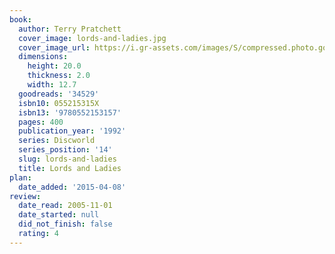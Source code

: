 ```yaml
---
book:
  author: Terry Pratchett
  cover_image: lords-and-ladies.jpg
  cover_image_url: https://i.gr-assets.com/images/S/compressed.photo.goodreads.com/books/1469186110l/34529._SX98_.jpg
  dimensions:
    height: 20.0
    thickness: 2.0
    width: 12.7
  goodreads: '34529'
  isbn10: 055215315X
  isbn13: '9780552153157'
  pages: 400
  publication_year: '1992'
  series: Discworld
  series_position: '14'
  slug: lords-and-ladies
  title: Lords and Ladies
plan:
  date_added: '2015-04-08'
review:
  date_read: 2005-11-01
  date_started: null
  did_not_finish: false
  rating: 4
---
```

